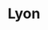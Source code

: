 ---
title: Lyon
date: 
draft: false

# descripcion
description : Trapecio

materials: Plata 925

color: Cristal

dimensions: 3,5cm (largo)

code: 01-10-0067

type: "Aros"

categories: []

price: $3.480,00

# Images
# first image will be shown in the product page
images:
  # - image: "images/path_to_image"
  # La ubicacion de las imagenes es imagenes/Aros/Aros.Cristal Swarovski/01-10-0067-lyon
  - image: "./images/aros/cristal_swarovski/01-10-0067-trapecio_a.JPG"
  - image: "./images/aros/cristal_swarovski/01-10-0067-trapecio_b.JPG"
---